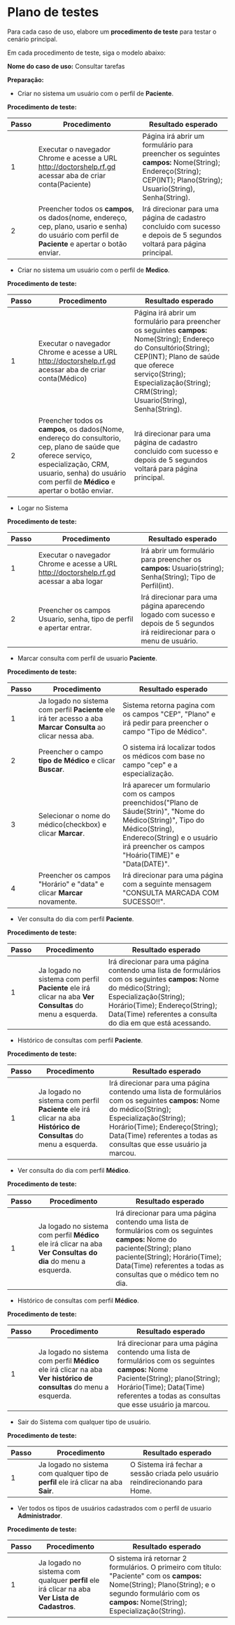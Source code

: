 # Plano de testes

Para cada caso de uso, elabore um **procedimento de teste** para testar o cenário principal.

Em cada procedimento de teste, siga o modelo abaixo:

**Nome do caso de uso:** Consultar tarefas

**Preparação:**

* Criar no sistema um usuário com o perfil de **Paciente**.


**Procedimento de teste:**

| Passo | Procedimento | Resultado esperado |
| --- | --- | --- |
| 1 | Executar o navegador Chrome e acesse a URL http://doctorshelp.rf.gd acessar aba de criar conta(Paciente) | Página irá abrir um formulário para preencher os seguintes **campos:** Nome(String); Endereço(String); CEP(INT); Plano(String); Usuario(String), Senha(String).|
| 2 | Preencher todos os **campos**, os dados(nome, endereço, cep, plano, usario e senha) do usuário com perfil de **Paciente** e apertar o botão enviar. | Irá direcionar para uma página de cadastro concluido com sucesso e depois de 5 segundos voltará para página principal. |


* Criar no sistema um usuário com o perfil de **Medico**.


**Procedimento de teste:**

| Passo | Procedimento | Resultado esperado |
| --- | --- | --- |
| 1 | Executar o navegador Chrome e acesse a URL http://doctorshelp.rf.gd acessar aba de criar conta(Médico) | Página irá abrir um formulário para preencher os seguintes **campos:** Nome(String); Endereço do Consultório(String); CEP(INT); Plano de saúde que oferece serviço(String); Especialização(String); CRM(String); Usuario(String), Senha(String).|
| 2 | Preencher todos os **campos**, os dados(Nome, endereço do consultorio, cep, plano de saúde que oferece serviço, especialização, CRM, usuario, senha) do usuário com perfil de **Médico** e apertar o botão enviar. | Irá direcionar para uma página de cadastro concluido com sucesso e depois de 5 segundos voltará para página principal. |


* Logar no Sistema


**Procedimento de teste:**

| Passo | Procedimento | Resultado esperado |
| --- | --- | --- |
| 1 | Executar o navegador Chrome e acesse a URL http://doctorshelp.rf.gd acessar a aba logar  | Irá abrir um formulário para preencher os **campos:** Usuario(string); Senha(String); Tipo de Perfil(int).|
| 2 | Preencher os campos Usuario, senha, tipo de perfil e apertar entrar. | Irá direcionar para uma página aparecendo logado com sucesso e depois de 5 segundos irá reidirecionar para o menu de usuário. |

* Marcar consulta com perfil de usuario **Paciente**.


**Procedimento de teste:**

| Passo | Procedimento | Resultado esperado |
| --- | --- | --- |
| 1 | Ja logado no sistema com perfil **Paciente** ele irá ter acesso a aba **Marcar Consulta** ao clicar nessa aba.| Sistema retorna pagina com os campos "CEP", "Plano" e irá pedir para preencher o campo "Tipo de Médico".|
| 2 | Preencher o campo **tipo de Médico** e clicar **Buscar**. | O sistema irá localizar todos os médicos com base no campo "cep" e a especialização. |
| 3 | Selecionar o nome do médico(checkbox) e clicar **Marcar**. | Irá aparecer um formulario com os campos preenchidos("Plano de Sáude(Strin)", "Nome do Médico(String)", Tipo do Médico(String), Endereco(String) e o usuário irá preencher os campos "Hoário(TIME)" e "Data(DATE)". |
| 4 | Preencher os campos "Horário" e "data" e clicar **Marcar** novamente. | Irá direcionar para uma página com a seguinte mensagem "CONSULTA MARCADA COM SUCESSO!!". |

* Ver consulta do dia com perfil **Paciente**.


**Procedimento de teste:**

| Passo | Procedimento | Resultado esperado |
| --- | --- | --- |
| 1 | Ja logado no sistema com perfil **Paciente** ele irá clicar na aba **Ver Consultas** do menu a esquerda.| Irá direcionar para uma página contendo uma lista de formulários com os seguintes **campos:** Nome do médico(String); Especialização(String); Horário(Time); Endereço(String); Data(Time) referentes a consulta do dia em que está acessando.|


* Histórico de consultas com perfil **Paciente**.


**Procedimento de teste:**

| Passo | Procedimento | Resultado esperado |
| --- | --- | --- |
| 1 | Ja logado no sistema com perfil **Paciente** ele irá clicar na aba **Histórico de Consultas** do menu a esquerda.| Irá direcionar para uma página contendo uma lista de formulários com os seguintes **campos:** Nome do médico(String); Especialização(String); Horário(Time); Endereço(String); Data(Time) referentes a todas as consultas que esse usuário ja marcou.|


* Ver consulta do dia com perfil **Médico**.


**Procedimento de teste:**

| Passo | Procedimento | Resultado esperado |
| --- | --- | --- |
| 1 | Ja logado no sistema com perfil **Médico** ele irá clicar na aba **Ver Consultas do dia** do menu a esquerda.| Irá direcionar para uma página contendo uma lista de formulários com os seguintes **campos:** Nome do paciente(String); plano paciente(String); Horário(Time); Data(Time) referentes a todas as consultas que o médico tem no dia.|

* Histórico de consultas com perfil **Médico**.


**Procedimento de teste:**

| Passo | Procedimento | Resultado esperado |
| --- | --- | --- |
| 1 | Ja logado no sistema com perfil **Médico** ele irá clicar na aba **Ver histórico de consultas** do menu a esquerda.| Irá direcionar para uma página contendo uma lista de formulários com os seguintes **campos:** Nome Paciente(String); plano(String); Horário(Time); Data(Time) referentes a todas as consultas que esse usuário ja marcou.|


* Sair do Sistema com qualquer tipo de usuário.


**Procedimento de teste:**

| Passo | Procedimento | Resultado esperado |
| --- | --- | --- |
| 1 | Ja logado no sistema com qualquer tipo de **perfil** ele irá clicar na aba **Sair**.| O Sistema irá fechar a sessão criada pelo usuário reindirecionando para Home.|

* Ver todos os tipos de usuários cadastrados com o perfil de usuario **Administrador**.


**Procedimento de teste:**

| Passo | Procedimento | Resultado esperado |
| --- | --- | --- |
| 1 | Ja logado no sistema com qualquer **perfil** ele irá clicar na aba **Ver Lista de Cadastros**.| O sistema irá retornar 2 formulários. O primeiro com título: "Paciente" com os **campos:** Nome(String); Plano(String); e o segundo formulário com os **campos:** Nome(String); Especialização(String). |

